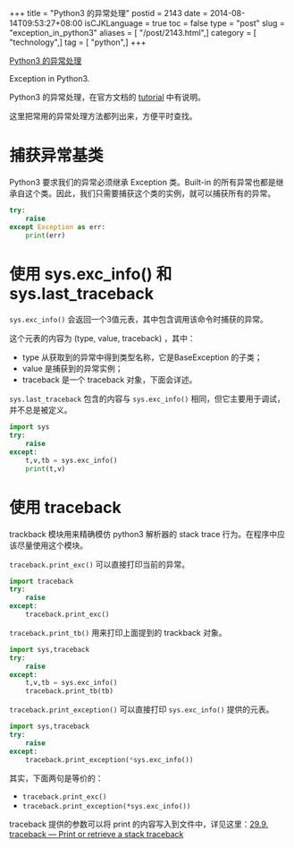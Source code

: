 +++
title = "Python3 的异常处理"
postid = 2143
date = 2014-08-14T09:53:27+08:00
isCJKLanguage = true
toc = false
type = "post"
slug = "exception_in_python3"
aliases = [ "/post/2143.html",]
category = [ "technology",]
tag = [ "python",]
+++


[Python3 的异常处理](https://blog.zengrong.net/post/2143.html)

Exception in Python3.

Python3 的异常处理，在官方文档的 [tutorial][1] 中有说明。

这里把常用的异常处理方法都列出来，方便平时查找。

# 捕获异常基类

Python3 要求我们的异常必须继承 Exception 类。Built-in 的所有异常也都是继承自这个类。因此，我们只需要捕获这个类的实例，就可以捕获所有的异常。

``` python
try:
	raise
except Exception as err:
	print(err)
```

<!--more-->

# 使用 sys.exc_info() 和 sys.last_traceback

`sys.exc_info()` 会返回一个3值元表，其中包含调用该命令时捕获的异常。

这个元表的内容为 (type, value, traceback) ，其中：

* type 从获取到的异常中得到类型名称，它是BaseException 的子类；
* value 是捕获到的异常实例；
* traceback 是一个 traceback 对象，下面会详述。

`sys.last_traceback` 包含的内容与 `sys.exc_info()` 相同，但它主要用于调试，并不总是被定义。

``` python
import sys
try:
	raise
except:
	t,v,tb = sys.exc_info()
	print(t,v)
```

# 使用 traceback

trackback 模块用来精确模仿 python3 解析器的 stack trace 行为。在程序中应该尽量使用这个模块。

`traceback.print_exc()` 可以直接打印当前的异常。

``` python
import traceback
try:
	raise
except:
	traceback.print_exc()
```

`traceback.print_tb()` 用来打印上面提到的 trackback 对象。

``` python
import sys,traceback
try:
	raise
except:
	t,v,tb = sys.exc_info()
	traceback.print_tb(tb)
```

`traceback.print_exception()` 可以直接打印 `sys.exc_info()` 提供的元表。

``` python
import sys,traceback
try:
	raise
except:
	traceback.print_exception(*sys.exc_info())
```

其实，下面两句是等价的：

* `traceback.print_exc()`
* `traceback.print_exception(*sys.exc_info())`

traceback 提供的参数可以将 print 的内容写入到文件中，详见这里：[29.9. traceback — Print or retrieve a stack traceback][2]

[1]: https://docs.python.org/3/tutorial/errors.html
[2]: https://docs.python.org/3/library/traceback.html?highlight=print_tb#traceback.print_exc

